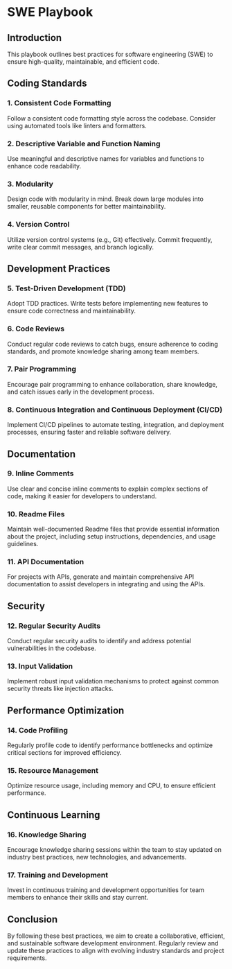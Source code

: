 # SWE Playbook

## Introduction

This playbook outlines best practices for software engineering (SWE) to ensure high-quality, maintainable, and efficient code.

## Coding Standards

### 1. Consistent Code Formatting

Follow a consistent code formatting style across the codebase. Consider using automated tools like linters and formatters.

### 2. Descriptive Variable and Function Naming

Use meaningful and descriptive names for variables and functions to enhance code readability.

### 3. Modularity

Design code with modularity in mind. Break down large modules into smaller, reusable components for better maintainability.

### 4. Version Control

Utilize version control systems (e.g., Git) effectively. Commit frequently, write clear commit messages, and branch logically.

## Development Practices

### 5. Test-Driven Development (TDD)

Adopt TDD practices. Write tests before implementing new features to ensure code correctness and maintainability.

### 6. Code Reviews

Conduct regular code reviews to catch bugs, ensure adherence to coding standards, and promote knowledge sharing among team members.

### 7. Pair Programming

Encourage pair programming to enhance collaboration, share knowledge, and catch issues early in the development process.

### 8. Continuous Integration and Continuous Deployment (CI/CD)

Implement CI/CD pipelines to automate testing, integration, and deployment processes, ensuring faster and reliable software delivery.

## Documentation

### 9. Inline Comments

Use clear and concise inline comments to explain complex sections of code, making it easier for developers to understand.

### 10. Readme Files

Maintain well-documented Readme files that provide essential information about the project, including setup instructions, dependencies, and usage guidelines.

### 11. API Documentation

For projects with APIs, generate and maintain comprehensive API documentation to assist developers in integrating and using the APIs.

## Security

### 12. Regular Security Audits

Conduct regular security audits to identify and address potential vulnerabilities in the codebase.

### 13. Input Validation

Implement robust input validation mechanisms to protect against common security threats like injection attacks.

## Performance Optimization

### 14. Code Profiling

Regularly profile code to identify performance bottlenecks and optimize critical sections for improved efficiency.

### 15. Resource Management

Optimize resource usage, including memory and CPU, to ensure efficient performance.

## Continuous Learning

### 16. Knowledge Sharing

Encourage knowledge sharing sessions within the team to stay updated on industry best practices, new technologies, and advancements.

### 17. Training and Development

Invest in continuous training and development opportunities for team members to enhance their skills and stay current.

## Conclusion

By following these best practices, we aim to create a collaborative, efficient, and sustainable software development environment. Regularly review and update these practices to align with evolving industry standards and project requirements.
